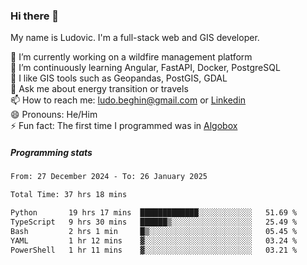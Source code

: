 ### Hi there 👋

My name is Ludovic. I'm a full-stack web and GIS developer.

 🔭 I’m currently working on a wildfire management platform<br/>
 🌱 I’m continuously learning Angular, FastAPI, Docker, PostgreSQL<br/>
 👯 I like GIS tools such as Geopandas, PostGIS, GDAL<br/>
 💬 Ask me about energy transition or travels<br/>
 📫 How to reach me: ludo.beghin@gmail.com or [Linkedin](https://www.linkedin.com/in/ludovic-beghin/)<br/>
 😄 Pronouns: He/Him<br/>
 ⚡ Fun fact: The first time I programmed was in [Algobox](https://fr.wikipedia.org/wiki/Algobox)<br/>

##### Programming stats
<!--START_SECTION:waka-->

```txt
From: 27 December 2024 - To: 26 January 2025

Total Time: 37 hrs 18 mins

Python       19 hrs 17 mins  █████████████░░░░░░░░░░░░   51.69 %
TypeScript   9 hrs 30 mins   ██████▒░░░░░░░░░░░░░░░░░░   25.49 %
Bash         2 hrs 1 min     █▒░░░░░░░░░░░░░░░░░░░░░░░   05.45 %
YAML         1 hr 12 mins    ▓░░░░░░░░░░░░░░░░░░░░░░░░   03.24 %
PowerShell   1 hr 11 mins    ▓░░░░░░░░░░░░░░░░░░░░░░░░   03.21 %
```

<!--END_SECTION:waka-->
